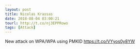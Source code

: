 ```yaml
---
layout: post
title: Nicolas Krassas
date: 2018-08-04 03:00:21
tourl: http://t.co/nj3EPPRowo
tags: [Attack]
---
```

New attack on WPA/WPA using PMKID
https://t.co/VYyos0y8YW